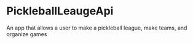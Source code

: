 # PickleballLeaugeApi
An app that allows a user to make a pickleball league, make teams, and organize games
